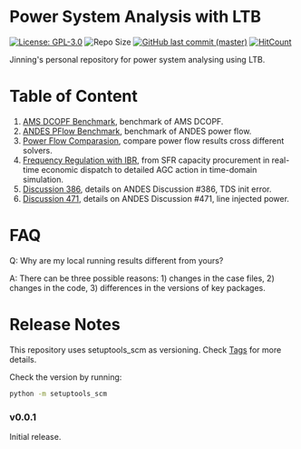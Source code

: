 # Power System Analysis with LTB

[![License: GPL-3.0](https://img.shields.io/badge/License-GPL--3.0-blue.svg)](https://github.com/jinningwang/psal/blob/master/LICENSE)
![Repo Size](https://img.shields.io/github/repo-size/jinningwang/psal)
[![GitHub last commit (master)](https://img.shields.io/github/last-commit/jinningwang/psal/master?label=last%20commit%20to%20master)](https://github.com/jinningwang/psal/commits/master/)
[![HitCount](https://hits.dwyl.com/jinningwang/psal.svg)](https://hits.dwyl.com/jinningwang/psal)

Jinning's personal repository for power system analysing using LTB.

# Table of Content

1. [AMS DCOPF Benchmark](./src/notes/ltb_benchmark/ams_benchmark.ipynb), benchmark of AMS DCOPF.
1. [ANDES PFlow Benchmark](./src/notes/ltb_benchmark/andes_benchmark.ipynb), benchmark of ANDES power flow.
1. [Power Flow Comparasion](./src/notes/pflow_benchmark/pflow_compare.ipynb), compare power flow results cross different solvers.
1. [Frequency Regulation with IBR](./src/notes/agc/agc_ibr.ipynb), from SFR capacity procurement in real-time economic dispatch to detailed AGC action in time-domain simulation.
1. [Discussion 386](./src/notes/discussion/d386.ipynb), details on ANDES Discussion #386, TDS init error.
1. [Discussion 471](./src/notes/discussion/d471.ipynb), details on ANDES Discussion #471, line injected power.

# FAQ

Q: Why are my local running results different from yours?

A: There can be three possible reasons: 1) changes in the case files, 2) changes in the code, 3) differences in the versions of key packages.

# Release Notes

This repository uses setuptools_scm as versioning.
Check [Tags](https://github.com/jinningwang/psal/tags) for more details.

Check the version by running:

```bash
python -m setuptools_scm
```

### v0.0.1
Initial release.
